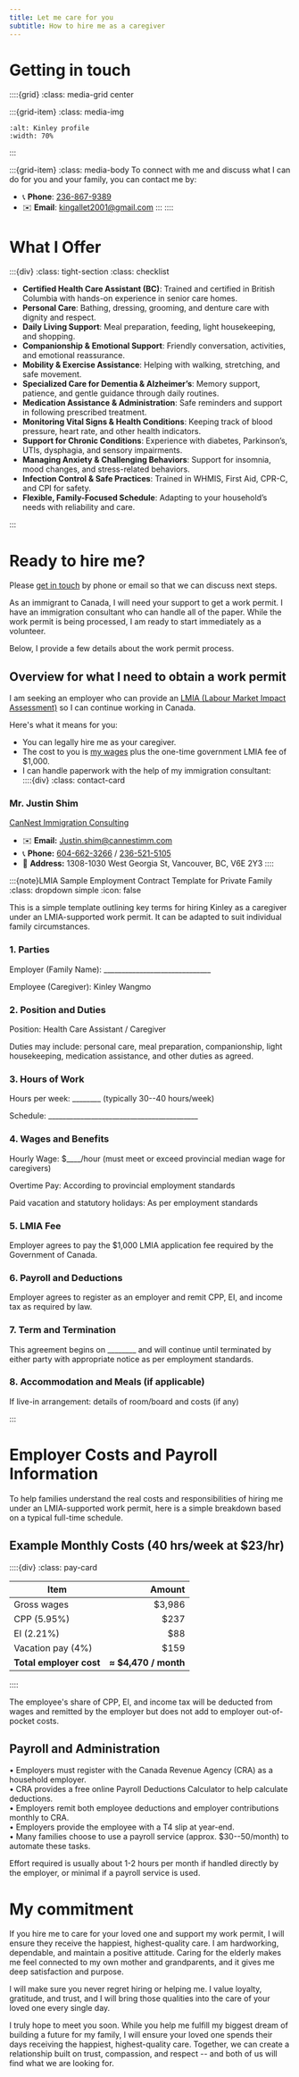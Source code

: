 ```yaml
---
title: Let me care for you
subtitle: How to hire me as a caregiver
---
```


# Getting in touch

::::{grid}
:class: media-grid center

:::{grid-item}
:class: media-img

```{image} ./media/Kinley-profile.jpeg
:alt: Kinley profile
:width: 70%
```
:::

:::{grid-item}
:class: media-body
To connect with me and discuss what I can do for you and your family, you can contact me by:
- 📞 **Phone**: [236-867-9389](tel:+12368679389)
- ✉️ **Email**: [kingallet2001@gmail.com](mailto:kingallet2001@gmail.com)
:::
::::

# What I Offer

:::{div}
:class: tight-section
:class: checklist
- **Certified Health Care Assistant (BC)**: Trained and certified in British Columbia with hands-on experience in senior care homes.
- **Personal Care**: Bathing, dressing, grooming, and denture care with dignity and respect.
- **Daily Living Support**: Meal preparation, feeding, light housekeeping, and shopping.
- **Companionship & Emotional Support**: Friendly conversation, activities, and emotional reassurance.
- **Mobility & Exercise Assistance**: Helping with walking, stretching, and safe movement.
- **Specialized Care for Dementia & Alzheimer’s**: Memory support, patience, and gentle guidance through daily routines.
- **Medication Assistance & Administration**: Safe reminders and support in following prescribed treatment.
- **Monitoring Vital Signs & Health Conditions**: Keeping track of blood pressure, heart rate, and other health indicators.
- **Support for Chronic Conditions**: Experience with diabetes, Parkinson’s, UTIs, dysphagia, and sensory impairments.
- **Managing Anxiety & Challenging Behaviors**: Support for insomnia, mood changes, and stress-related behaviors.
- **Infection Control & Safe Practices**: Trained in WHMIS, First Aid, CPR-C, and CPI for safety.
- **Flexible, Family-Focused Schedule**: Adapting to your household’s needs with reliability and care.

:::

# Ready to hire me?

Please [get in touch](#get-in-touch) by phone or email so that we can discuss next steps.

As an immigrant to Canada, I will need your support to get a work permit. I have an immigration consultant who can handle all of the paper. While the work permit is being processed, I am ready to start immediately as a volunteer.

Below, I provide a few details about the work permit process.

## Overview for what I need to obtain a work permit

I am seeking an employer who can provide an [LMIA (Labour Market Impact
Assessment)](https://www.canada.ca/en/employment-social-development/services/foreign-workers.html) so I can continue working in Canada.

Here's what it means for you:

-   You can legally hire me as your caregiver.
-   The cost to you is [my wages](#employer-costs-and-payroll-information) plus the one-time government LMIA fee of
    \$1,000.
-   I can handle paperwork with the help of my immigration
    consultant:       
::::{div}
:class: contact-card

### Mr. Justin Shim
[CanNest Immigration Consulting](https://www.cannestimm.com/)

- <span class="i">✉️</span> **Email:** [Justin.shim@cannestimm.com](mailto:Justin.shim@cannestimm.com)
- <span class="i">📞</span> **Phone:** [604-662-3266](tel:+16046623266) / [236-521-5105](tel:+12365215105)
- <span class="i">📍</span> **Address:** 1308-1030 West Georgia St, Vancouver, BC, V6E 2Y3
::::



:::{note}LMIA Sample Employment Contract Template for Private Family
:class: dropdown simple
:icon: false

This is a simple template outlining key terms for hiring Kinley as a
caregiver under an LMIA-supported work permit. It can be adapted to suit
individual family circumstances.

### 1. Parties

Employer (Family Name):
\_\_\_\_\_\_\_\_\_\_\_\_\_\_\_\_\_\_\_\_\_\_\_\_\_\_\_\_\_\_

Employee (Caregiver): Kinley Wangmo

### 2. Position and Duties

Position: Health Care Assistant / Caregiver

Duties may include: personal care, meal preparation, companionship,
light housekeeping, medication assistance, and other duties as agreed.

### 3. Hours of Work

Hours per week: \_\_\_\_\_\_\_\_ (typically 30--40 hours/week)

Schedule:
\_\_\_\_\_\_\_\_\_\_\_\_\_\_\_\_\_\_\_\_\_\_\_\_\_\_\_\_\_\_\_\_\_\_\_\_\_\_\_\_\_\_

### 4. Wages and Benefits

Hourly Wage: \$\_\_\_\_/hour (must meet or exceed provincial median wage
for caregivers)

Overtime Pay: According to provincial employment standards

Paid vacation and statutory holidays: As per employment standards

### 5. LMIA Fee

Employer agrees to pay the \$1,000 LMIA application fee required by the
Government of Canada.

### 6. Payroll and Deductions

Employer agrees to register as an employer and remit CPP, EI, and income
tax as required by law.

### 7. Term and Termination

This agreement begins on \_\_\_\_\_\_\_\_ and will continue until
terminated by either party with appropriate notice as per employment
standards.

### 8. Accommodation and Meals (if applicable)

If live-in arrangement: details of room/board and costs (if any)

:::

# Employer Costs and Payroll Information

To help families understand the real costs and responsibilities of
hiring me under an LMIA-supported work permit, here is a simple
breakdown based on a typical full-time schedule.

## Example Monthly Costs (40 hrs/week at \$23/hr)

::::{div}
:class: pay-card

| Item                      | Amount           |
|--------------------------|-----------------:|
| Gross wages              | $3,986           |
| CPP (5.95%)              | $237             |
| EI (2.21%)               | $88              |
| Vacation pay (4%)        | $159             |
| **Total employer cost**  | **≈ $4,470 / month** |
::::

The employee's share of
CPP, EI, and income tax will be deducted from wages and remitted by the
employer but does not add to employer out-of-pocket costs.

## Payroll and Administration

• Employers must register with the Canada Revenue Agency (CRA) as a
household employer.\
• CRA provides a free online Payroll Deductions Calculator to help
calculate deductions.\
• Employers remit both employee deductions and employer contributions
monthly to CRA.\
• Employers provide the employee with a T4 slip at year-end.\
• Many families choose to use a payroll service (approx. \$30--50/month)
to automate these tasks.

Effort required is usually about 1-2 hours per month if handled
directly by the employer, or minimal if a payroll service is used.

# My commitment

If you hire me to care for your loved one and support my work permit, I
will ensure they receive the happiest, highest-quality care. I am
hardworking, dependable, and maintain a positive attitude. Caring for
the elderly makes me feel connected to my own mother and grandparents,
and it gives me deep satisfaction and purpose.

I will make sure you never regret hiring or helping me. I value loyalty,
gratitude, and trust, and I will bring those qualities into the care of
your loved one every single day.

I truly hope to meet you soon. While you help me fulfill my biggest
dream of building a future for my family, I will ensure your loved one
spends their days receiving the happiest, highest-quality care.
Together, we can create a relationship built on trust, compassion, and
respect -- and both of us will find what we are looking for.
